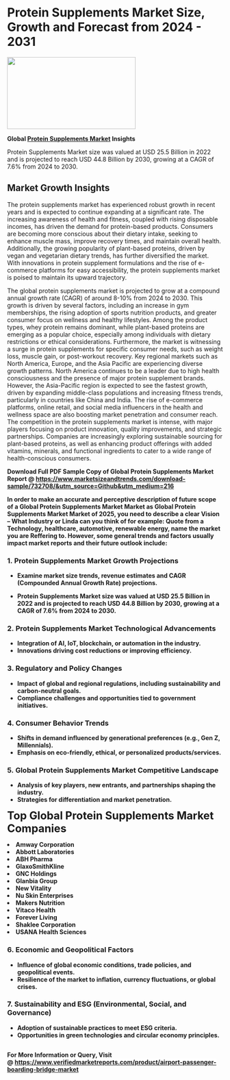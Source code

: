 <H1>Protein Supplements Market Size, Growth and Forecast from 2024 - 2031</H1><img class="aligncenter size-medium wp-image-584254" src="https://thirdeyenews.in/wp-content/uploads/2024/09/Global-Market-Research-300x168.jpeg" alt="" width="300" height="168" /><p><strong>Global&nbsp;<a href="https://www.marketsizeandtrends.com/download-sample/732708/&amp;utm_source=Github&utm_medium=216">Protein Supplements Market</a> Insights</strong></p><p>Protein Supplements Market size was valued at USD 25.5 Billion in 2022 and is projected to reach USD 44.8 Billion by 2030, growing at a CAGR of 7.6% from 2024 to 2030.</p><p><h2>Market Growth Insights</h2> <p>The protein supplements market has experienced robust growth in recent years and is expected to continue expanding at a significant rate. The increasing awareness of health and fitness, coupled with rising disposable incomes, has driven the demand for protein-based products. Consumers are becoming more conscious about their dietary intake, seeking to enhance muscle mass, improve recovery times, and maintain overall health. Additionally, the growing popularity of plant-based proteins, driven by vegan and vegetarian dietary trends, has further diversified the market. With innovations in protein supplement formulations and the rise of e-commerce platforms for easy accessibility, the protein supplements market is poised to maintain its upward trajectory.</p> <p><strong></strong></p> <p>The global protein supplements market is projected to grow at a compound annual growth rate (CAGR) of around 8-10% from 2024 to 2030. This growth is driven by several factors, including an increase in gym memberships, the rising adoption of sports nutrition products, and greater consumer focus on wellness and healthy lifestyles. Among the product types, whey protein remains dominant, while plant-based proteins are emerging as a popular choice, especially among individuals with dietary restrictions or ethical considerations. Furthermore, the market is witnessing a surge in protein supplements for specific consumer needs, such as weight loss, muscle gain, or post-workout recovery. Key regional markets such as North America, Europe, and the Asia Pacific are experiencing diverse growth patterns. North America continues to be a leader due to high health consciousness and the presence of major protein supplement brands. However, the Asia-Pacific region is expected to see the fastest growth, driven by expanding middle-class populations and increasing fitness trends, particularly in countries like China and India. The rise of e-commerce platforms, online retail, and social media influencers in the health and wellness space are also boosting market penetration and consumer reach. The competition in the protein supplements market is intense, with major players focusing on product innovation, quality improvements, and strategic partnerships. Companies are increasingly exploring sustainable sourcing for plant-based proteins, as well as enhancing product offerings with added vitamins, minerals, and functional ingredients to cater to a wide range of health-conscious consumers. <p><strong></p><p><span class=""><strong>Download Full PDF Sample Copy of Global Protein Supplements Market Report</strong> @ <a href="https://www.marketsizeandtrends.com/download-sample/732708/&amp;utm_source=Github&utm_medium=216" target="_blank">https://www.marketsizeandtrends.com/download-sample/732708/&amp;utm_source=Github&utm_medium=216</a></span></p><p>In order to make an accurate and perceptive description of future scope of a Global&nbsp;Protein Supplements Market Market as Global&nbsp;Protein Supplements Market Market of 2025, you need to describe a clear Vision &ndash; What Industry or Linda can you think of for example: Quote from a Technology, healthcare, automotive, renewable energy, name the market you are Reffering to. However, some general trends and factors usually impact market reports and their future outlook include:</p><h3>1.&nbsp;<strong>Protein Supplements Market Growth Projections</strong></h3><ul><li>Examine market size trends, revenue estimates and CAGR (Compounded Annual Growth Rate) projections.</li><li><p>Protein Supplements Market size was valued at USD 25.5 Billion in 2022 and is projected to reach USD 44.8 Billion by 2030, growing at a CAGR of 7.6% from 2024 to 2030.</p></li></ul><h3>2.&nbsp;<strong>Protein Supplements Market Technological Advancements</strong></h3><ul><li>Integration of AI, IoT, blockchain, or automation in the industry.</li><li>Innovations driving cost reductions or improving efficiency.</li></ul><h3>3.&nbsp;<strong>Regulatory and Policy Changes</strong></h3><ul><li>Impact of global and regional regulations, including sustainability and carbon-neutral goals.</li><li>Compliance challenges and opportunities tied to government initiatives.</li></ul><h3>4.&nbsp;<strong>Consumer Behavior Trends</strong></h3><ul><li>Shifts in demand influenced by generational preferences (e.g., Gen Z, Millennials).</li><li>Emphasis on eco-friendly, ethical, or personalized products/services.</li></ul><h3>5.&nbsp;<strong>Global Protein Supplements Market Competitive Landscape</strong></h3><ul><li>Analysis of key players, new entrants, and partnerships shaping the industry.</li><li>Strategies for differentiation and market penetration.</li></ul><p data-pm-slice="1 1 []"><span style="color: inherit; font-family: inherit; font-size: 25px;">Top Global Protein Supplements Market Companies</span></p><div class="" data-test-id=""><p><li>Amway Corporation</li><li> Abbott Laboratories</li><li> ABH Pharma</li><li> GlaxoSmithKline</li><li> GNC Holdings</li><li> Glanbia Group</li><li> New Vitality</li><li> Nu Skin Enterprises</li><li> Makers Nutrition</li><li> Vitaco Health</li><li> Forever Living</li><li> Shaklee Corporation</li><li> USANA Health Sciences</li></p></div><h3>6.&nbsp;<strong>Economic and Geopolitical Factors</strong></h3><ul><li>Influence of global economic conditions, trade policies, and geopolitical events.</li><li>Resilience of the market to inflation, currency fluctuations, or global crises.</li></ul><h3>7.&nbsp;<strong>Sustainability and ESG (Environmental, Social, and Governance)</strong></h3><ul><li>Adoption of sustainable practices to meet ESG criteria.</li><li>Opportunities in green technologies and circular economy principles.</li></ul><h2><strong style="font-size: 14px;">For More Information or Query, Visit @&nbsp;</strong><a style="background-color: #ffffff; font-size: 14px;" href="https://www.marketsizeandtrends.com/report/protein-supplements-market/" target="_blank">https://www.verifiedmarketreports.com/product/airport-passenger-boarding-bridge-market</a></h2>
